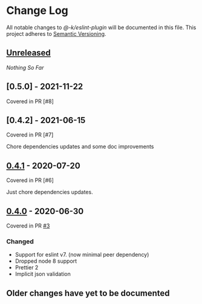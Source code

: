 Change Log
==========

All notable changes to *@-k/eslint-plugin* will be documented in this file.
This project adheres to [Semantic Versioning](http://semver.org/).

## [Unreleased][unreleased]
*Nothing So Far*

## [0.5.0] - 2021-11-22
Covered in PR [#8]

## [0.4.2] - 2021-06-15
Covered in PR [#7]

Chore dependencies updates and some doc improvements
## [0.4.1] - 2020-07-20
Covered in PR [#6]

Just chore dependencies updates.

## [0.4.0] - 2020-06-30
Covered in PR [#3]

### Changed
- Support for eslint v7. (now minimal peer dependency)
- Dropped node 8 support
- Prettier 2
- Implicit json validation

## Older changes have yet to be documented

[#3]: https://github.com/AdrieanKhisbe/my-node-libraries/pull/3

[unreleased]:https://github.com/AdrieanKhisbe/my-node-libariesr/compare/@-k/eslint-plugin@0.4.1...master
[0.4.1]: https://github.com/AdrieanKhisbe/my-node-libraries/compare/@-k/eslint-plugin@0.3.1...@-k/eslint-plugin@0.4.1
[0.4.0]: https://github.com/AdrieanKhisbe/my-node-libraries/compare/@-k/eslint-plugin@0.3.1...@-k/eslint-plugin@0.4.0
